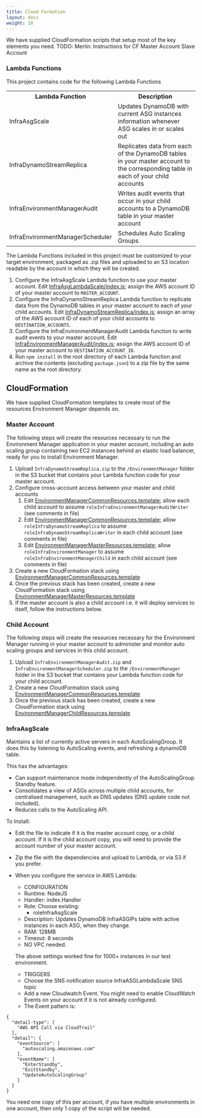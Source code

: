 ```yaml
---
title: Cloud Formation
layout: docs
weight: 10
---
```


We have supplied CloudFormation scripts that setup most of the key elements you need.
TODO: Merlin: Instructions for CF
Master Account
Slave Account


### Lambda Functions

This project contains code for the following Lambda Functions

<table>
    <tr><th>Lambda Function</th><th>Description</th></tr>
    <tr><td>InfraAsgScale</td><td>Updates DynamoDB with current ASG instances information whenever ASG scales in or scales out</td></tr>
    <tr><td>InfraDynamoStreamReplica</td><td>Replicates data from each of the DynamoDB tables in your master account to the corresponding table in each of your child accounts</td></tr>
    <tr><td>InfraEnvironmentManagerAudit</td><td>Writes audit events that occur in your child accounts to a DynamoDB table in your master account</td></tr>
    <tr><td>InfraEnvironmentManagerScheduler</td><td>Schedules Auto Scaling Groups</td></tr>
</table>

The Lambda Functions included in this project must be customized to your target environment, packaged as .zip files and uploaded to an S3 location readable by the account in which they will be created. 

1. Configure the InfraAsgScale Lambda function to use your master account. Edit [InfraAsgLambdaScale/index.js][InfraAsgLambdaScale/index.js]; assign the AWS account ID of your master account to `MASTER_ACCOUNT`.
1. Configure the InfraDynamoStreamReplica Lambda function to replicate data from the DynamoDB tables in your master account to each of your child accounts. Edit [InfraDynamoStreamReplica/index.js][InfraDynamoStreamReplica/index.js]; assign an array of the AWS account ID of each of your child accounts to `DESTINATION_ACCOUNTS`.
1. Configure the InfraEnvironmentManagerAudit Lambda function to write audit events to your master account. Edit [InfraEnvironmentManagerAudit/index.js][InfraEnvironmentManagerAudit/index.js]; assign the AWS account ID of your master account to `DESTINATION_ACCOUNT_ID`.
1. Run `npm install` in the root directory of each Lambda function and archive the contents (excluding `package.json`) to a zip file by the same name as the root directory.

## CloudFormation

We have supplied CloudFormation templates to create most of the resources Environment Manager depends on.

### Master Account

The following steps will create the resources necessary to run the Environment Manager application in your master account, including an auto scaling group containing two EC2 instances behind an elastic load balancer, ready for you to install Environment Manager.

1. Upload `InfraDynamoStreamReplica.zip` to the `/EnvironmentManager` folder in the S3 bucket that contains your Lambda function code for your master account.
1. Configure cross-account access between your master and child accounts
    1. Edit [EnvironmentManagerCommonResources.template][EnvironmentManagerCommonResources.template]; allow each child account to assume `roleInfraEnvironmentManagerAuditWriter` (see comments in file)
    1. Edit [EnvironmentManagerCommonResources.template][EnvironmentManagerCommonResources.template]; allow `roleInfraDynamoStreamReplica` to assume `roleInfraDynamoStreamReplicaWriter` in each child account (see comments in file)
    1. Edit [EnvironmentManagerMasterResources.template][EnvironmentManagerMasterResources.template]; allow `roleInfraEnvironmentManager` to assume `roleInfraEnvironmentManagerChild` in each child account (see comments in file)
1. Create a new CloudFormation stack using [EnvironmentManagerCommonResources.template][EnvironmentManagerCommonResources.template]
1. Once the previous stack has been created, create a new CloudFormation stack using [EnvironmentManagerMasterResources.template][EnvironmentManagerMasterResources.template]
1. If the master account is also a child account i.e. it will deploy services to itself, follow the instructions below.

### Child Account

The following steps will create the resources necessary for the Environment Manager running in your master account to administer and monitor auto scaling groups and services in this child account.

1. Upload `InfraEnvironmentManagerAudit.zip` and `InfraEnvironmentManagerScheduler.zip` to the `/EnvironmentManager` folder in the S3 bucket that contains your Lambda function code for your child account.
1. Create a new CloudFormation stack using [EnvironmentManagerCommonResources.template][EnvironmentManagerCommonResources.template]
1. Once the previous stack has been created, create a new CloudFormation stack using  [EnvironmentManagerChildResources.template][EnvironmentManagerChildResources.template]

[child]: https://github.com/trainline/environment-manager/blob/master/setup/cloudformation/EnvironmentManagerChildResources.template
[common]: https://github.com/trainline/environment-manager/blob/master/setup/cloudformation/EnvironmentManagerChildResources.template
[master]: https://github.com/trainline/environment-manager/blob/master/setup/cloudformation/EnvironmentManagerChildResources.template
[InfraAsgLambdaScale/index.js]: https://github.com/trainline/environment-manager/blob/master/lambda/InfraAsgLambdaScale/index.js
[InfraDynamoStreamReplica/index.js]: https://github.com/trainline/environment-manager/blob/master/lambda/InfraDynamoStreamReplica/index.js
[InfraEnvironmentManagerAudit/index.js]: https://github.com/trainline/environment-manager/blob/master/lambda/InfraEnvironmentManagerAudit/index.js
[EnvironmentManagerCommonResources.template]: https://github.com/trainline/environment-manager/blob/master/setup/cloudformation/EnvironmentManagerCommonResources.template
[EnvironmentManagerMasterResources.template]: https://github.com/trainline/environment-manager/blob/master/setup/cloudformation/EnvironmentManagerMasterResources.template
[EnvironmentManagerChildResources.template]: https://github.com/trainline/environment-manager/blob/master/setup/cloudformation/EnvironmentManagerChildResources.template


### InfraAsgScale

Maintains a list of currently active servers in each AutoScalingGroup. It does this by listening to AutoScaling events, and refreshing a dynamoDB table.

This has the advantages:
- Can support maintenance mode independently of the AutoScalingGroup Standby feature. 
- Consolidates a view of ASGs across multiple child accounts, for centralised management, such as DNS updates (DNS update code not included).
- Reduces calls to the AutoScaling API.

To Install:

- Edit the file to indicate if it is the master account copy, or a child account. If it is the child account copy, you will need to provide the account number of your master account. 
- Zip the file with the dependencies and upload to Lambda, or via S3 if you prefer.
- When you configure the service in AWS Lambda:
    - CONFIGURATION
    - Runtime: NodeJS
    - Handler: index.Handler
    - Role: Choose existing:
        - roleInfraAsgScale
    - Description: Updates DynamoDB InfraASGIPs table with active instances in each ASG, when they change.
    - RAM: 128MB
    - Timeout: 8 seconds 
    - NO VPC needed. 
    
    The above settings worked fine for 1000+ instances in our test environment. 
    
    - TRIGGERS
    - Choose the SNS notification source InfraASGLambdaScale SNS topic
    - Add a new Cloudwatch Event. You might need to enable CloudWatch Events on your account if it is not already configured. 
    - The Event pattern is:
```
{
  "detail-type": [
    "AWS API Call via CloudTrail"
  ],
  "detail": {
    "eventSource": [
      "autoscaling.amazonaws.com"
    ],
    "eventName": [
      "EnterStandby",
      "ExitStandby",
      "UpdateAutoScalingGroup"
    ]
  }
}
```
You need one copy of this per account, if you have multiple environments in one account, then only 1 copy of the script will be needed.

